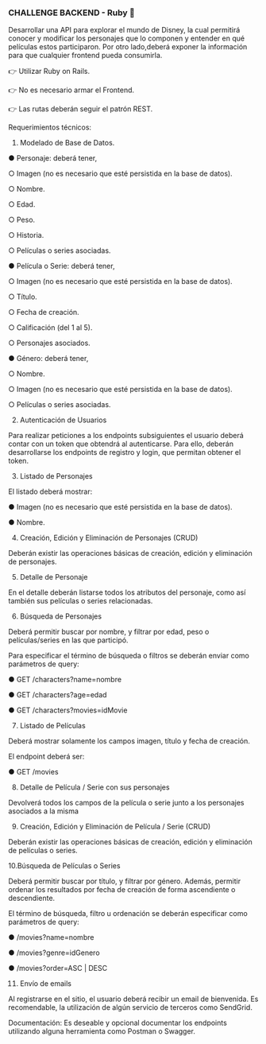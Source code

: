 ### CHALLENGE BACKEND - Ruby 🚀

Desarrollar una API para explorar el mundo de Disney, la cual permitirá conocer y modificar los personajes que lo componen y entender en qué películas estos participaron. Por otro lado,deberá exponer la información para que cualquier frontend pueda consumirla.

👉 Utilizar Ruby on Rails.

👉 No es necesario armar el Frontend.

👉 Las rutas deberán seguir el patrón REST.

Requerimientos técnicos:

1. Modelado de Base de Datos.

● Personaje: deberá tener,

○ Imagen (no es necesario que esté persistida en la base de datos).

○ Nombre.

○ Edad.

○ Peso.

○ Historia.

○ Películas o series asociadas.

● Película o Serie: deberá tener,

○ Imagen (no es necesario que esté persistida en la base de datos).

○ Título.

○ Fecha de creación.

○ Calificación (del 1 al 5).

○ Personajes asociados.

● Género: deberá tener,

○ Nombre.

○ Imagen (no es necesario que esté persistida en la base de datos).

○ Películas o series asociadas.

2. Autenticación de Usuarios

Para realizar peticiones a los endpoints subsiguientes el usuario deberá contar con un token que
obtendrá al autenticarse. Para ello, deberán desarrollarse los endpoints de registro y login, que
permitan obtener el token.

3. Listado de Personajes

El listado deberá mostrar:

● Imagen (no es necesario que esté persistida en la base de datos).

● Nombre.

4. Creación, Edición y Eliminación de Personajes (CRUD)

Deberán existir las operaciones básicas de creación, edición y eliminación de personajes.

5. Detalle de Personaje

En el detalle deberán listarse todos los atributos del personaje, como así también sus películas o series relacionadas.

6. Búsqueda de Personajes

Deberá permitir buscar por nombre, y filtrar por edad, peso o películas/series en las que participó.

Para especificar el término de búsqueda o filtros se deberán enviar como parámetros de query:

● GET /characters?name=nombre

● GET /characters?age=edad

● GET /characters?movies=idMovie

7. Listado de Películas

Deberá mostrar solamente los campos imagen, título y fecha de creación.

El endpoint deberá ser:

● GET /movies

8. Detalle de Película / Serie con sus personajes

Devolverá todos los campos de la película o serie junto a los personajes asociados a la misma

9. Creación, Edición y Eliminación de Película / Serie (CRUD)

Deberán existir las operaciones básicas de creación, edición y eliminación de películas o series.

10.Búsqueda de Películas o Series

Deberá permitir buscar por título, y filtrar por género. Además, permitir ordenar los resultados por fecha de creación de forma ascendiente o descendiente.

El término de búsqueda, filtro u ordenación se deberán especificar como parámetros de query:

● /movies?name=nombre

● /movies?genre=idGenero

● /movies?order=ASC | DESC

11. Envío de emails

Al registrarse en el sitio, el usuario deberá recibir un email de bienvenida. Es recomendable, la utilización de algún servicio de terceros como SendGrid.

Documentación: Es deseable y opcional documentar los endpoints utilizando alguna herramienta como Postman o Swagger.

